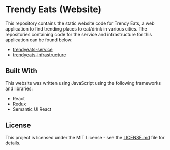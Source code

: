# Trendy Eats (Website)
This repository contains the static website code for Trendy Eats, 
a web application to find trending places to eat/drink in various cities. 
The repositories containing code for the service and infrastructure 
for this application can be found below:
 - [trendyeats-service](https://github.com/zpzhou/trendyeats-service)
 - [trendyeats-infrastructure](https://github.com/zpzhou/trendyeats-infrastructure)

 ## Built With
 This website was written using JavaScript using the following frameworks and libraries:
 - React
 - Redux
 - Semantic UI React

 ## License
 This project is licensed under the MIT License - see the [LICENSE.md](LICENSE.md) file for details.
